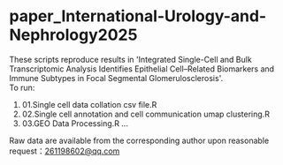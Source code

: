 # paper_International-Urology-and-Nephrology2025

These scripts reproduce results in 'Integrated Single-Cell and Bulk Transcriptomic Analysis Identifies Epithelial Cell–Related Biomarkers and Immune Subtypes in Focal Segmental Glomerulosclerosis'.  
To run:  
1. 01.Single cell data collation csv file.R  
2. 02.Single cell annotation and cell communication umap clustering.R  
3. 03.GEO Data Processing.R
...

Raw data are available from the corresponding author upon reasonable request：261198602@qq.com
